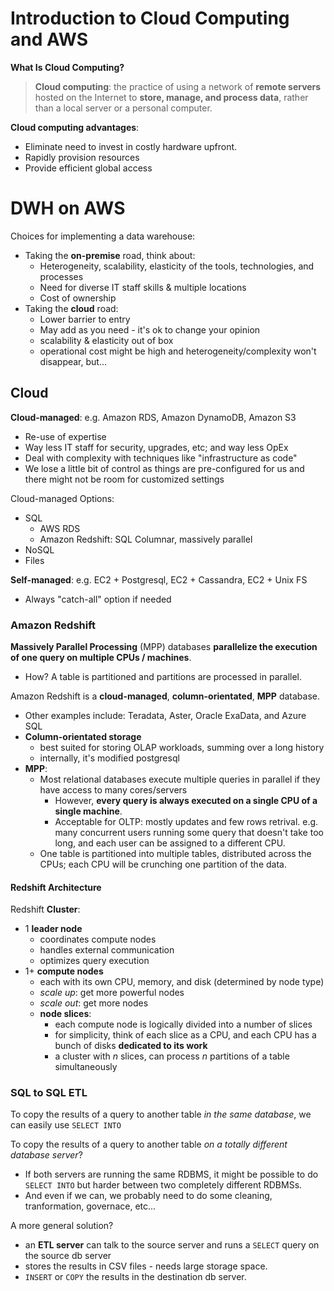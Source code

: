 # Introduction to Cloud Computing and AWS

**What Is Cloud Computing?**

> **Cloud computing**: the practice of using a network of **remote servers** hosted on the Internet to **store, manage, and process data**, rather than a local server or a personal computer.

**Cloud computing advantages**:
- Eliminate need to invest in costly hardware upfront.
- Rapidly provision resources
- Provide efficient global access

# DWH on AWS

Choices for implementing a data warehouse:
- Taking the **on-premise** road, think about:
  * Heterogeneity, scalability, elasticity of the tools, technologies, and processes
  * Need for diverse IT staff skills & multiple locations
  * Cost of ownership
- Taking the **cloud** road:
  * Lower barrier to entry
  * May add as you need - it's ok to change your opinion 
  * scalability & elasticity out of box
  * operational cost might be high and heterogeneity/complexity won't disappear, but...

## Cloud 

**Cloud-managed**: e.g. Amazon RDS, Amazon DynamoDB, Amazon S3
- Re-use of expertise
- Way less IT staff for security, upgrades, etc; and way less OpEx
- Deal with complexity with techniques like "infrastructure as code"
- We lose a little bit of control as things are pre-configured for us and there might not be room for customized settings

Cloud-managed Options:
- SQL
  * AWS RDS
  * Amazon Redshift: SQL Columnar, massively parallel 
- NoSQL
- Files

**Self-managed**: e.g. EC2 + Postgresql, EC2 + Cassandra, EC2 + Unix FS
- Always "catch-all" option if needed

### Amazon Redshift

**Massively Parallel Processing** (MPP) databases **parallelize the execution of one query on multiple CPUs / machines**. 
- How? A table is partitioned and partitions are processed in parallel.

Amazon Redshift is a **cloud-managed**, **column-orientated**, **MPP** database. 
- Other examples include: Teradata, Aster, Oracle ExaData, and Azure SQL
- **Column-orientated storage**
  * best suited for storing OLAP workloads, summing over a long history
  * internally, it's modified postgresql
- **MPP**:
  * Most relational databases execute multiple queries in parallel if they have access to many cores/servers
    - However, **every query is always executed on a single CPU of a single machine**.
    - Acceptable for OLTP: mostly updates and few rows retrival. e.g. many concurrent users running some query that doesn't take too long, and each user can be assigned to a different CPU. 
  * One table is partitioned into multiple tables, distributed across the CPUs; each CPU will be crunching one partition of the data. 
  
#### Redshift Architecture

Redshift **Cluster**: 
- 1 **leader node**
  * coordinates compute nodes
  * handles external communication
  * optimizes query execution
- 1+ **compute nodes**
  * each with its own CPU, memory, and disk (determined by node type)
  * *scale up*: get more powerful nodes
  * *scale out*: get more nodes
  * **node slices**:
    - each compute node is logically divided into a number of slices
    - for simplicity, think of each slice as a CPU, and each CPU has a bunch of disks **dedicated to its work**
    - a cluster with *n* slices, can process *n* partitions of a table simultaneously
 
### SQL to SQL ETL

To copy the results of a query to another table *in the same database*, we can easily use `SELECT INTO`

To copy the results of a query to another table *on a totally different database server*? 
- If both servers are running the same RDBMS, it might be possible to do `SELECT INTO` but harder between two completely different RDBMSs.
- And even if we can, we probably need to do some cleaning, tranformation, governace, etc...

A more general solution? 
- an **ETL server** can talk to the source server and runs a `SELECT` query on the source db server
- stores the results in CSV files - needs large storage space.
- `INSERT` or `COPY` the results in the destination db server. 
